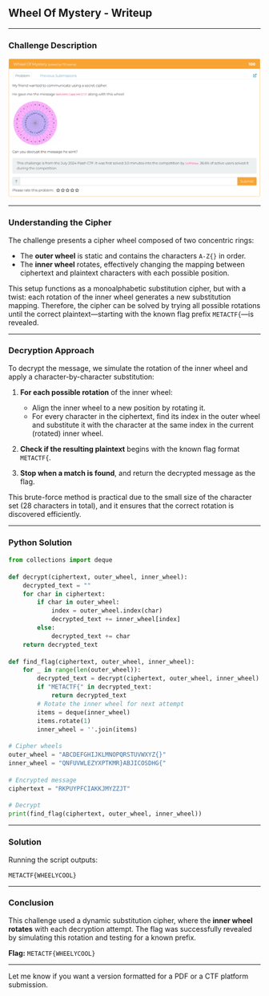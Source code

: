 ## Wheel Of Mystery - Writeup

---

### Challenge Description

![Alt text](img/1.png)

---

### Understanding the Cipher

The challenge presents a cipher wheel composed of two concentric rings:

- The **outer wheel** is static and contains the characters `A-Z{}` in order.
- The **inner wheel** rotates, effectively changing the mapping between ciphertext and plaintext characters with each possible position.

This setup functions as a monoalphabetic substitution cipher, but with a twist: each rotation of the inner wheel generates a new substitution mapping. Therefore, the cipher can be solved by trying all possible rotations until the correct plaintext—starting with the known flag prefix `METACTF{`—is revealed.

---

### Decryption Approach

To decrypt the message, we simulate the rotation of the inner wheel and apply a character-by-character substitution:

1. **For each possible rotation** of the inner wheel:

   - Align the inner wheel to a new position by rotating it.
   - For every character in the ciphertext, find its index in the outer wheel and substitute it with the character at the same index in the current (rotated) inner wheel.

2. **Check if the resulting plaintext** begins with the known flag format `METACTF{`.
3. **Stop when a match is found**, and return the decrypted message as the flag.

This brute-force method is practical due to the small size of the character set (28 characters in total), and it ensures that the correct rotation is discovered efficiently.

---

### Python Solution

```python
from collections import deque

def decrypt(ciphertext, outer_wheel, inner_wheel):
    decrypted_text = ""
    for char in ciphertext:
        if char in outer_wheel:
            index = outer_wheel.index(char)
            decrypted_text += inner_wheel[index]
        else:
            decrypted_text += char
    return decrypted_text

def find_flag(ciphertext, outer_wheel, inner_wheel):
    for _ in range(len(outer_wheel)):
        decrypted_text = decrypt(ciphertext, outer_wheel, inner_wheel)
        if "METACTF{" in decrypted_text:
            return decrypted_text
        # Rotate the inner wheel for next attempt
        items = deque(inner_wheel)
        items.rotate(1)
        inner_wheel = ''.join(items)

# Cipher wheels
outer_wheel = "ABCDEFGHIJKLMNOPQRSTUVWXYZ{}"
inner_wheel = "QNFUVWLEZYXPTKMR}ABJICOSDHG{"

# Encrypted message
ciphertext = "RKPUYPFCIAKKJMYZZJT"

# Decrypt
print(find_flag(ciphertext, outer_wheel, inner_wheel))
```

---

### Solution

Running the script outputs:

```
METACTF{WHEELYCOOL}
```

---

### Conclusion

This challenge used a dynamic substitution cipher, where the **inner wheel rotates** with each decryption attempt. The flag was successfully revealed by simulating this rotation and testing for a known prefix.

**Flag:** `METACTF{WHEELYCOOL}`

---

Let me know if you want a version formatted for a PDF or a CTF platform submission.
